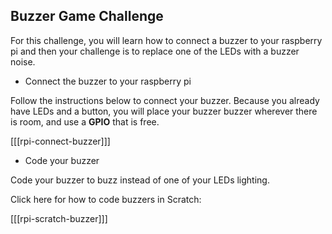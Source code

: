 ## Buzzer Game Challenge

For this challenge, you will learn how to connect a buzzer to your raspberry pi and then your challenge is to replace one of the LEDs with a buzzer noise.

+ Connect the buzzer to your raspberry pi

Follow the instructions below to connect your buzzer. Because you already have LEDs and a button, you will place your buzzer buzzer wherever there is room, and use a **GPIO** that is free.

[[[rpi-connect-buzzer]]]

+ Code your buzzer

Code your buzzer to buzz instead of one of your LEDs lighting.

Click here for how to code buzzers in Scratch:

[[[rpi-scratch-buzzer]]]

